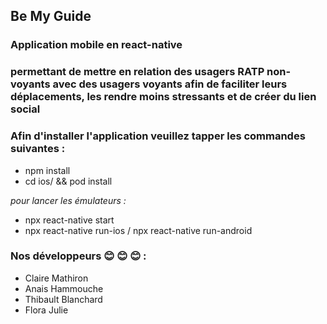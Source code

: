 ## Be My Guide 

### Application mobile en react-native

### permettant de mettre en relation des usagers RATP non-voyants avec des usagers voyants afin de faciliter leurs déplacements, les rendre moins stressants et de créer du lien social

### Afin d'installer l'application veuillez tapper les commandes suivantes :

- npm install
- cd ios/ && pod install


*pour lancer les émulateurs :*

- npx react-native start
- npx react-native run-ios / npx react-native run-android

### Nos développeurs :blush: :blush: :blush: :

- Claire Mathiron
- Anais Hammouche
- Thibault Blanchard
- Flora Julie
